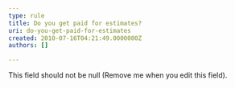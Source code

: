 ```yaml
---
type: rule
title: Do you get paid for estimates?
uri: do-you-get-paid-for-estimates
created: 2010-07-16T04:21:49.0000000Z
authors: []

---
```


 This field should not be null (Remove me when you edit this field). 
